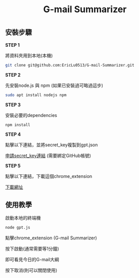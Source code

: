 <h1 align= "center">G-mail Summarizer<h1>

## 安裝步驟

**STEP 1**

將資料夾用到本地(本機)

```bash
git clone git@github.com:EricLu0513/G-mail-Summarizer.git
```

**STEP 2**

先安裝node.js 與 npm (如果已安裝過可略過這步)

```bash
sudo apt install nodejs npm
```
**STEP 3**

安裝必要的dependencies

```bash
npm install
```
**STEP 4**

點擊以下連結，並將secret_key複製到gpt.json

[申請secret_key連結](https://api.chatanywhere.org/v1/oauth/free/github/render) (需要綁定GitHub帳號)

**STEP 5**

點擊以下連結，下載這個chrome_extension

[下載網址]()
## 使用教學

啟動本地的終端機

```bash
node gpt.js
```

點擊chrome_extension (G-mail Summarizer)

按下啟動(通常需要等1分鐘)

即可看見今日的G-mail大綱

按下取消(則可以關閉使用)













